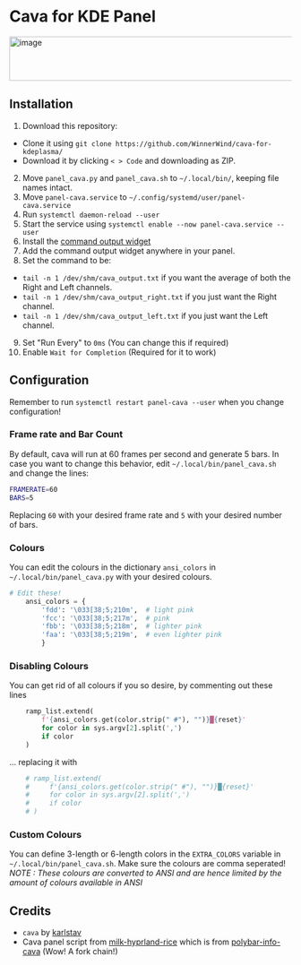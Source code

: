 # Cava for KDE Panel

<img width="682" height="79" alt="image" src="https://github.com/user-attachments/assets/aaff6fe7-8cb0-4114-9650-6b5a327b9d4d" />

## Installation
1. Download this repository:
  - Clone it using `git clone https://github.com/WinnerWind/cava-for-kdeplasma/`
  - Download it by clicking `< > Code` and downloading as ZIP.
2. Move `panel_cava.py` and `panel_cava.sh` to `~/.local/bin/`, keeping file names intact.
3. Move `panel-cava.service` to `~/.config/systemd/user/panel-cava.service`
4. Run `systemctl daemon-reload --user`
5. Start the service using `systemctl enable --now panel-cava.service --user`
6. Install the [command output widget](https://store.kde.org/p/2136636/)
7. Add the command output widget anywhere in your panel.
8. Set the command to be:
  - `tail -n 1 /dev/shm/cava_output.txt` if you want the average of both the Right and Left channels.
  - `tail -n 1 /dev/shm/cava_output_right.txt` if you just want the Right channel.
  - `tail -n 1 /dev/shm/cava_output_left.txt` if you just want the Left channel.
9. Set "Run Every" to `0ms` (You can change this if required)
10. Enable `Wait for Completion` (Required for it to work)

## Configuration
Remember to run `systemctl restart panel-cava --user` when you change configuration!

### Frame rate and Bar Count
By default, cava will run at 60 frames per second and generate 5 bars. In case you want to change this behavior, edit `~/.local/bin/panel_cava.sh` and change the lines:
```sh
FRAMERATE=60
BARS=5
```

Replacing `60` with your desired frame rate and `5` with your desired number of bars.

### Colours
You can edit the colours in the dictionary `ansi_colors` in `~/.local/bin/panel_cava.py` with your desired colours.
```py
# Edit these!
    ansi_colors = {
        'fdd': '\033[38;5;210m',  # light pink
        'fcc': '\033[38;5;217m',  # pink
        'fbb': '\033[38;5;218m',  # lighter pink
        'faa': '\033[38;5;219m',  # even lighter pink
        }
```

### Disabling Colours
You can get rid of all colours if you so desire, by commenting out these lines
```py
    ramp_list.extend(
        f'{ansi_colors.get(color.strip(" #"), "")}█{reset}'
        for color in sys.argv[2].split(',')
        if color
    )
```
... replacing it with
```py
    # ramp_list.extend(
    #     f'{ansi_colors.get(color.strip(" #"), "")}█{reset}'
    #     for color in sys.argv[2].split(',')
    #     if color
    # )
```

### Custom Colours
You can define 3-length or 6-length colors in the `EXTRA_COLORS` variable in `~/.local/bin/panel_cava.sh`. Make sure the colours are comma seperated!
*NOTE : These colours are converted to ANSI and are hence limited by the amount of colours available in ANSI* 

## Credits
- `cava` by [karlstav](https://github.com/karlstav/cava)
- Cava panel script from [milk-hyprland-rice](https://github.com/WinnerWind/milk-hyprland-rice/blob/main/Waybar/scripts/cava.py) which is from [polybar-info-cava](https://github.com/polybar/polybar-scripts/tree/master/polybar-scripts/info-cava) (Wow! A fork chain!)
